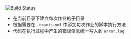 
[![Build Status](https://www.travis-ci.org/c4pr1c3/Linux-2019.svg?branch=master)](https://travis-ci.org/c4pr1c3/Linux-2019)

* 在当前目录下建立每次作业的子目录
* 根据需要在 `.travis.yml` 中添加每次作业的脚本执行方法
* 代码在执行过程中产生的错误信息统一写入到 `error.log`


